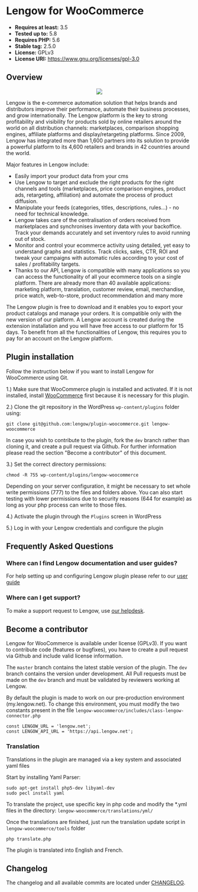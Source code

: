 # Lengow for WooCommerce

- **Requires at least:** 3.5
- **Tested up to:** 5.8
- **Requires PHP:** 5.6
- **Stable tag:** 2.5.0
- **License:** GPLv3
- **License URI:** https://www.gnu.org/licenses/gpl-3.0

## Overview

<p align="center">
  <img src="https://my.lengow.io/images/pages/launching/orders.png">
</p>

Lengow is the e-commerce automation solution that helps brands and distributors improve their performance, automate their business processes, and grow internationally. The Lengow platform is the key to strong profitability and visibility for products sold by online retailers around the world on all distribution channels: marketplaces, comparison shopping engines, affiliate platforms and display/retargeting platforms. Since 2009, Lengow has integrated more than 1,600 partners into its solution to provide a powerful platform to its 4,600 retailers and brands in 42 countries around the world.

Major features in Lengow include:

- Easily import your product data from your cms
- Use Lengow to target and exclude the right products for the right channels and tools (marketplaces, price comparison engines, product ads, retargeting, affiliation) and automate the process of product diffusion.
- Manipulate your feeds (categories, titles, descriptions, rules…) - no need for technical knowledge.
- Lengow takes care of the centralisation of orders received from marketplaces and synchronises inventory data with your backoffice. Track your demands accurately and set inventory rules to avoid running out of stock.
- Monitor and control your ecommerce activity using detailed, yet easy to understand graphs and statistics. Track clicks, sales, CTR, ROI and tweak your campaigns with automatic rules according to your cost of sales / profitability targets.
- Thanks to our API, Lengow is compatible with many applications so you can access the functionality of all your ecommerce tools on a single platform. There are already more than 40 available applications: marketing platform, translation, customer review, email, merchandise, price watch, web-to-store, product recommendation and many more

The Lengow plugin is free to download and it enables you to export your product catalogs and manage your orders. It is compatible only with the new version of our platform.
A Lengow account is created during the extension installation and you will have free access to our platform for 15 days. To benefit from all the functionalities of Lengow, this requires you to pay for an account on the Lengow platform.

## Plugin installation

Follow the instruction below if you want to install Lengow for WooCommerce using Git.

1.) Make sure that WooCommerce plugin is installed and activated. If it is not installed, install [WooCommerce](https://wordpress.org/plugins/woocommerce/) first because it is necessary for this plugin.

2.) Clone the git repository in the WordPress `wp-content/plugins` folder using:

    git clone git@github.com:lengow/plugin-woocommerce.git lengow-woocommerce

In case you wish to contribute to the plugin, fork the `dev` branch rather than cloning it, and create a pull request via Github. For further information please read the section "Become a contributor" of this document.

3.) Set the correct directory permissions:

    chmod -R 755 wp-content/plugins/lengow-woocommerce

Depending on your server configuration, it might be necessary to set whole write permissions (777) to the files and folders above.
You can also start testing with lower permissions due to security reasons (644 for example) as long as your php process can write to those files.

4.) Activate the plugin through the `Plugins` screen in WordPress

5.) Log in with your Lengow credentials and configure the plugin

## Frequently Asked Questions

### Where can I find Lengow documentation and user guides?

For help setting up and configuring Lengow plugin please refer to our [user guide](https://support.lengow.com/hc/en-us/articles/360011968912-WooCommerce-For-new-Lengow-platform-users)

### Where can I get support?

To make a support request to Lengow, use [our helpdesk](https://support.lengow.com/hc/en-us/requests/new).


## Become a contributor

Lengow for WooCommerce is available under license (GPLv3). If you want to contribute code (features or bugfixes), you have to create a pull request via Github and include valid license information.

The `master` branch contains the latest stable version of the plugin. The `dev` branch contains the version under development.
All Pull requests must be made on the `dev` branch and must be validated by reviewers working at Lengow.

By default the plugin is made to work on our pre-production environment (my.lengow.net).
To change this environment, you must modify the two constants present in the file `lengow-woocommerce/includes/class-lengow-connector.php`

    const LENGOW_URL = 'lengow.net';
    const LENGOW_API_URL = 'https://api.lengow.net';

### Translation

Translations in the plugin are managed via a key system and associated yaml files

Start by installing Yaml Parser:

    sudo apt-get install php5-dev libyaml-dev
    sudo pecl install yaml
    
To translate the project, use specific key in php code and modify the *.yml files in the directory: `lengow-woocommerce/translations/yml/`

Once the translations are finished, just run the translation update script in `lengow-woocommerce/tools` folder

    php translate.php
    
The plugin is translated into English and French.

## Changelog

The changelog and all available commits are located under [CHANGELOG](CHANGELOG).
